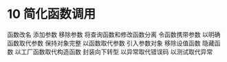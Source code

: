 # 10 简化函数调用

函数改名
添加参数
移除参数
将查询函数和修改函数分离
令函数携带参数
以明确函数取代参数
保持对象完整
以函数取代参数
引入参数对象
移除设值函数
隐藏函数
以工厂函数取代构造函数
封装向下转型
以异常取代错误码
以测试取代异常
